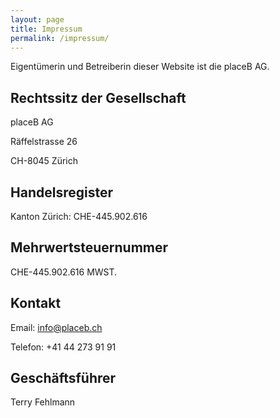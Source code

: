 ```yaml
---
layout: page
title: Impressum
permalink: /impressum/
---
```


Eigentümerin und Betreiberin dieser Website ist die placeB AG.
 

## Rechtssitz der Gesellschaft

placeB AG

Räffelstrasse 26

CH-8045 Zürich


## Handelsregister

Kanton Zürich: CHE-445.902.616

## Mehrwertsteuernummer

CHE-445.902.616 MWST.

## Kontakt

Email: info@placeb.ch

Telefon: +41 44 273 91 91

## Geschäftsführer

Terry Fehlmann